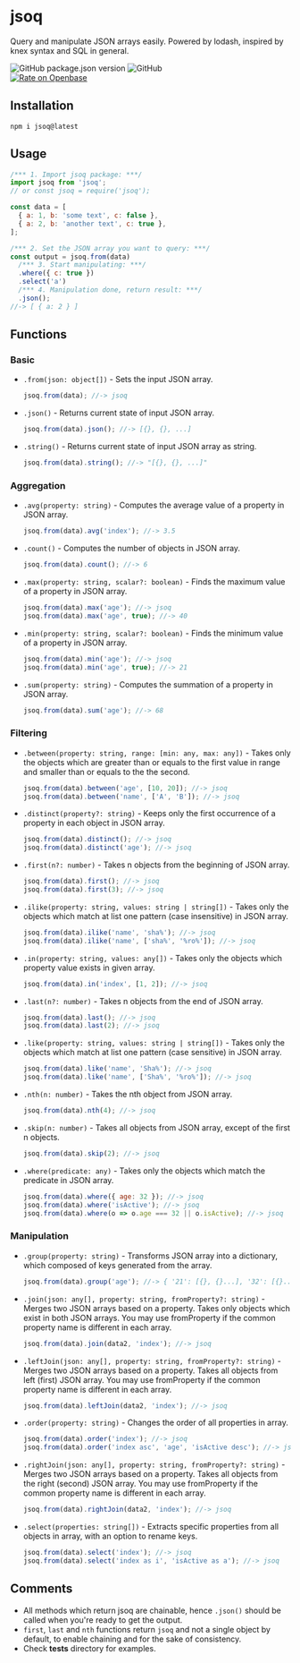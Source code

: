 # jsoq
Query and manipulate JSON arrays easily. Powered by lodash, inspired by knex syntax and SQL in general.

![GitHub package.json version](https://img.shields.io/github/package-json/v/nire0510/jsoq)  ![GitHub](https://img.shields.io/github/license/nire0510/jsoq)  
[![Rate on Openbase](https://badges.openbase.io/js/rating/jsoq.svg)](https://openbase.io/js/jsoq?utm_source=embedded&utm_medium=badge&utm_campaign=rate-badge)


## Installation
`npm i jsoq@latest`

## Usage
```javascript
/*** 1. Import jsoq package: ***/  
import jsoq from 'jsoq';
// or const jsoq = require('jsoq');

const data = [
  { a: 1, b: 'some text', c: false },
  { a: 2, b: 'another text', c: true },
];

/*** 2. Set the JSON array you want to query: ***/
const output = jsoq.from(data)
  /*** 3. Start manipulating: ***/
  .where({ c: true })
  .select('a')
  /*** 4. Manipulation done, return result: ***/
  .json();
//-> [ { a: 2 } ]
```

## Functions

### Basic
* `.from(json: object[])` - Sets the input JSON array.  
  ```javascript
  jsoq.from(data); //-> jsoq
  ```
* `.json()` - Returns current state of input JSON array.  
  ```javascript
  jsoq.from(data).json(); //-> [{}, {}, ...]
* `.string()` - Returns current state of input JSON array as string.  
  ```javascript
  jsoq.from(data).string(); //-> "[{}, {}, ...]"
  ```

### Aggregation
* `.avg(property: string)` - Computes the average value of a property in JSON array.  
  ```javascript
  jsoq.from(data).avg('index'); //-> 3.5
  ```
* `.count()` - Computes the number of objects in JSON array.  
  ```javascript
  jsoq.from(data).count(); //-> 6
  ```
* `.max(property: string, scalar?: boolean)` - Finds the maximum value of a property in JSON array.  
  ```javascript
  jsoq.from(data).max('age'); //-> jsoq
  jsoq.from(data).max('age', true); //-> 40
  ```
* `.min(property: string, scalar?: boolean)` - Finds the minimum value of a property in JSON array.  
  ```javascript
  jsoq.from(data).min('age'); //-> jsoq
  jsoq.from(data).min('age', true); //-> 21
  ```
* `.sum(property: string)` - Computes the summation of a property in JSON array.  
  ```javascript
  jsoq.from(data).sum('age'); //-> 68
  ```

### Filtering
* `.between(property: string, range: [min: any, max: any])` - Takes only the objects which are greater than or equals to the first value in range and smaller than or equals to the the second.  
  ```javascript
  jsoq.from(data).between('age', [10, 20]); //-> jsoq
  jsoq.from(data).between('name', ['A', 'B']); //-> jsoq
  ```
* `.distinct(property?: string)` - Keeps only the first occurrence of a property in each object in JSON array.  
  ```javascript
  jsoq.from(data).distinct(); //-> jsoq
  jsoq.from(data).distinct('age'); //-> jsoq
  ```
* `.first(n?: number)` - Takes n objects from the beginning of JSON array.  
  ```javascript
  jsoq.from(data).first(); //-> jsoq
  jsoq.from(data).first(3); //-> jsoq
  ```
* `.ilike(property: string, values: string | string[])` - Takes only the objects which match at list one pattern (case insensitive) in JSON array.  
  ```javascript
  jsoq.from(data).ilike('name', 'sha%'); //-> jsoq
  jsoq.from(data).ilike('name', ['sha%', '%ro%']); //-> jsoq
  ```
* `.in(property: string, values: any[])` - Takes only the objects which property value exists in given array.  
  ```javascript
  jsoq.from(data).in('index', [1, 2]); //-> jsoq
  ```
* `.last(n?: number)` - Takes n objects from the end of JSON array.  
  ```javascript
  jsoq.from(data).last(); //-> jsoq
  jsoq.from(data).last(2); //-> jsoq
  ```
* `.like(property: string, values: string | string[])` - Takes only the objects which match at list one pattern (case sensitive) in JSON array.  
  ```javascript
  jsoq.from(data).like('name', 'Sha%'); //-> jsoq
  jsoq.from(data).like('name', ['Sha%', '%ro%']); //-> jsoq
  ```
* `.nth(n: number)` - Takes the nth object from JSON array.  
  ```javascript
  jsoq.from(data).nth(4); //-> jsoq
  ```
* `.skip(n: number)` - Takes all objects from JSON array, except of the first n objects.  
  ```javascript
  jsoq.from(data).skip(2); //-> jsoq
  ```
* `.where(predicate: any)` - Takes only the objects which match the predicate in JSON array.  
  ```javascript
  jsoq.from(data).where({ age: 32 }); //-> jsoq
  jsoq.from(data).where('isActive'); //-> jsoq
  jsoq.from(data).where(o => o.age === 32 || o.isActive); //-> jsoq
  ```
### Manipulation
* `.group(property: string)` - Transforms JSON array into a dictionary, which composed of keys generated from the array.  
  ```javascript
  jsoq.from(data).group('age'); //-> { '21': [{}, {}...], '32': [{}...] }
  ```
* `.join(json: any[], property: string, fromProperty?: string)` - Merges two JSON arrays based on a property. Takes only objects which exist in both JSON arrays. You may use fromProperty if the common property name is different in each array.  
  ```javascript
  jsoq.from(data).join(data2, 'index'); //-> jsoq
  ```
* `.leftJoin(json: any[], property: string, fromProperty?: string)` - Merges two JSON arrays based on a property. Takes all objects from left (first) JSON array. You may use fromProperty if the common property name is different in each array.  
  ```javascript
  jsoq.from(data).leftJoin(data2, 'index'); //-> jsoq
  ```
* `.order(property: string)` - Changes the order of all properties in array.  
  ```javascript
  jsoq.from(data).order('index'); //-> jsoq
  jsoq.from(data).order('index asc', 'age', 'isActive desc'); //-> jsoq
  ```
* `.rightJoin(json: any[], property: string, fromProperty?: string)` - Merges two JSON arrays based on a property. Takes all objects from the right (second) JSON array. You may use fromProperty if the common property name is different in each array.  
  ```javascript
  jsoq.from(data).rightJoin(data2, 'index'); //-> jsoq
  ```
* `.select(properties: string[])` - Extracts specific properties from all objects in array, with an option to rename keys.  
  ```javascript
  jsoq.from(data).select('index'); //-> jsoq
  jsoq.from(data).select('index as i', 'isActive as a'); //-> jsoq
  ```

## Comments
* All methods which return jsoq are chainable, hence `.json()` should be called when you're ready to get the output.  
* `first`, `last` and `nth` functions return `jsoq` and not a single object by default, to enable chaining and for the sake of consistency. 
* Check __tests__ directory for examples.
